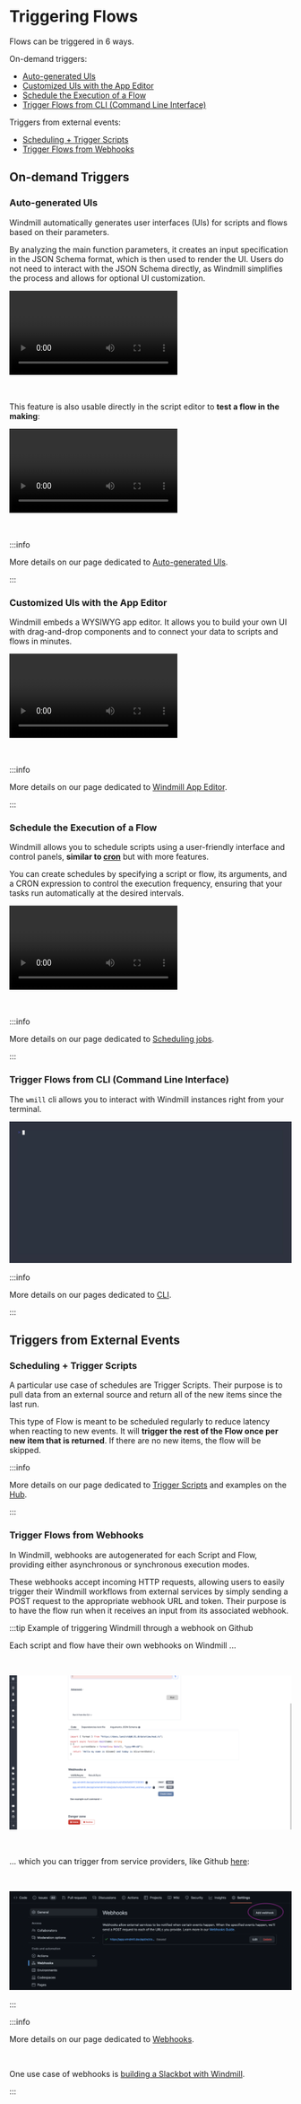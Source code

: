 # Triggering Flows

Flows can be triggered in 6 ways.

On-demand triggers:
- [Auto-generated UIs](#auto-generated-uis)
- [Customized UIs with the App Editor](#customized-uis-with-the-app-editor)
- [Schedule the Execution of a Flow](#schedule-the-execution-of-a-flow)
- [Trigger Flows from CLI (Command Line Interface)](#trigger-flows-from-cli-command-line-interface)

Triggers from external events:
- [Scheduling + Trigger Scripts](#scheduling--trigger-scripts)
- [Trigger Flows from Webhooks](#trigger-flows-from-webhooks)

## On-demand Triggers

### Auto-generated UIs

Windmill automatically generates user interfaces (UIs) for scripts and flows based on their parameters.

By analyzing the main function parameters, it creates an input specification in the JSON Schema format, which is then used to render the UI. Users do not need to interact with the JSON Schema directly, as Windmill simplifies the process and allows for optional UI customization.

<video
    className="border-2 rounded-xl object-cover w-full h-full"
    loop
    controls
    id="main-video"
    src="/videos/autogenerated_uis_flows.mp4"
/>

<br/>

This feature is also usable directly in the script editor to **test a flow in the making**:

<video
    className="border-2 rounded-xl object-cover w-full h-full"
    loop
    controls
    id="main-video"
    src="/videos/ui_from_flow_editor.mp4"
/>

<br/>

:::info

More details on our page dedicated to [Auto-generated UIs](../../core_concepts/6_auto_generated_uis/index.md).

:::

### Customized UIs with the App Editor

Windmill embeds a WYSIWYG app editor. It allows you to build your own UI with drag-and-drop components and to connect your data to scripts and flows in minutes.

<video
    className="border-2 rounded-xl object-cover w-full h-full"
    loop
    controls
    id="main-video"
    src="/videos/app_editor_fast.mp4"
/>

<br/>

:::info

More details on our page dedicated to [Windmill App Editor](../../getting_started/7_apps_quickstart/index.md).

:::

### Schedule the Execution of a Flow

Windmill allows you to schedule scripts using a user-friendly interface and control panels, **similar to [cron](https://crontab.guru/)** but with more features.

You can create schedules by specifying a script or flow, its arguments, and a CRON expression to control the execution frequency, ensuring that your tasks run automatically at the desired intervals.

<video
    className="border-2 rounded-xl object-cover w-full h-full"
    loop
    controls
    id="main-video"
    src="/videos/schedule-cron-menu.mp4"
/>

<br/>

:::info

More details on our page dedicated to [Scheduling jobs](../../core_concepts/1_scheduling/index.md).

:::

### Trigger Flows from CLI (Command Line Interface)

The `wmill` cli allows you to interact with Windmill instances right from your terminal.

![Trigger Windmill from Command Line Interface](../../assets/advanced/cli/setup.gif)

:::info

More details on our pages dedicated to [CLI](../../advanced/3_cli/index.md).

:::

## Triggers from External Events

### Scheduling + Trigger Scripts


A particular use case of schedules are Trigger Scripts. Their purpose is to pull data from an external source and return all of the new items since the last run.

This type of Flow is meant to be scheduled regularly to reduce latency when reacting to new events. It will **trigger the rest of the Flow once per new item that is returned**. If there are no new items, the flow will be skipped.

:::info

More details on our page dedicated to [Trigger Scripts](../../flows/10_flow_trigger.md) and examples on the [Hub](https://hub.windmill.dev/triggers).

:::

### Trigger Flows from Webhooks

In Windmill, webhooks are autogenerated for each Script and Flow, providing either asynchronous or synchronous execution modes. 

These webhooks accept incoming HTTP requests, allowing users to easily trigger their Windmill workflows from external services by simply sending a POST request to the appropriate webhook URL and token. Their purpose is to have the flow run when it receives an input from its associated webhook.


:::tip Example of triggering Windmill through a webhook on Github

Each script and flow have their own webhooks on Windmill ...

<br/>

![Find Windmill webhook](../../../blog/2023-02-06-flow-triage-bot/tutorial-find-webhook.png)

<br/>

... which you can trigger from service providers, like Github [here](https://docs.windmill.dev/blog/issue-triage-bot-flow):

<br/>

![Trigger Windmill from Gitub](../../../blog/2023-02-06-flow-triage-bot/tutorial-add-webhook.png)

:::

:::info

More details on our page dedicated to [Webhooks](../../core_concepts/4_webhooks/index.md).

<br/>

One use case of webhooks is [building a Slackbot with Windmill](/blog/handler-slack-commands).

:::


<!-- Resources -->

[schedule]: ../../core_concepts/1_scheduling/index.md
[webhook]: ../../core_concepts/4_webhooks/index.md